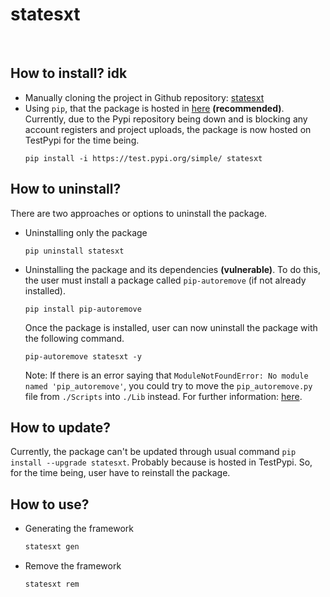 # statesxt


<br/>

## How to install? idk

- Manually cloning the project in Github repository: [statesxt](https://github.com/jsonnnnn/statesxt)
- Using `pip`, that the package is hosted in [here](https://test.pypi.org/project/statesxt/) <b>(recommended)</b>. 
  Currently, due to the Pypi repository being down and is blocking any account registers and project uploads, the package is now hosted on TestPypi for the time being.
  ```
  pip install -i https://test.pypi.org/simple/ statesxt
  ```

## How to uninstall?
There are two approaches or options to uninstall the package.
- Uninstalling only the package
  ```
  pip uninstall statesxt
  ```
- Uninstalling the package and its dependencies <b>(vulnerable)</b>.
  To do this, the user must install a package called `pip-autoremove` (if not already installed).
  ```
  pip install pip-autoremove
  ```
  Once the package is installed, user can now uninstall the package with the following command.
  ```
  pip-autoremove statesxt -y
  ```
  Note: If there is an error saying that `ModuleNotFoundError: No module named 'pip_autoremove'`, you could try to move the `pip_autoremove.py` file from `./Scripts` into `./Lib` instead. For further information: [here](https://stackoverflow.com/questions/74523001/modulenotfounderror-when-trying-to-use-pip-autoremove).

## How to update?

Currently, the package can't be updated through usual command `pip install --upgrade statesxt`. Probably because is hosted in TestPypi.
So, for the time being, user have to reinstall the package.

## How to use?

- Generating the framework
  ```bash
  statesxt gen
  ```
- Remove the framework
  ```
  statesxt rem
  ```
